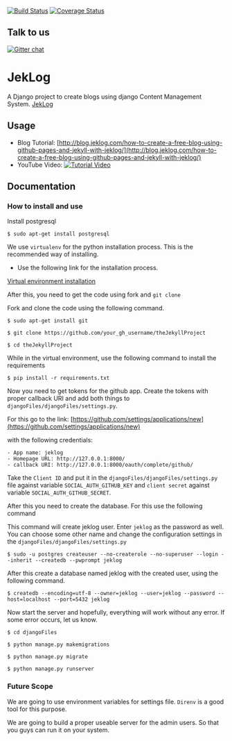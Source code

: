 [![Build Status](https://travis-ci.org/singh1114/theJekyllProject.svg?branch=master)](https://travis-ci.org/singh1114/theJekyllProject)
[![Coverage Status](https://coveralls.io/repos/github/singh1114/theJekyllProject/badge.svg?branch=master)](https://coveralls.io/github/singh1114/theJekyllProject?branch=master)

## Talk to us
[![Gitter chat](https://badges.gitter.im/django-jeklog/gitter.png)](https://gitter.im/django-jeklog/Lobby)
# JekLog
A Django project to create blogs using django Content Management System. 
[JekLog](http://jeklog.com)

## Usage

- Blog Tutorial:
	[http://blog.jeklog.com/how-to-create-a-free-blog-using-github-pages-and-jekyll-with-jeklog/](http://blog.jeklog.com/how-to-create-a-free-blog-using-github-pages-and-jekyll-with-jeklog/)
- YouTube Video: 
	[![Tutorial Video](https://img.youtube.com/vi/6SnaarQlRsw/0.jpg)](https://www.youtube.com/watch?v=6SnaarQlRsw)


## Documentation

### How to install and use

Install postgresql

```$ sudo apt-get install postgresql```

We use `virtualenv` for the python installation process. This is the recommended way of installing.

- Use the following link for the installation process.

[Virtual environment installation](http://singh1114.github.io/blog/how-to-install-django-using-virtual-environment/)

After this, you need to get the code using fork and `git clone`

Fork and clone the code using the following command.

```$ sudo apt-get install git```

```$ git clone https://github.com/your_gh_username/theJekyllProject```

```$ cd theJekyllProject```

While in the virtual environment, use the following command to install the requirements

```$ pip install -r requirements.txt```

Now you need to get tokens for the github app. Create the tokens with proper callback URI and add both things to `djangoFiles/djangoFiles/settings.py`. 

For this go to the link: [https://github.com/settings/applications/new](https://github.com/settings/applications/new)

with the following credentials:

	- App name: jeklog
	- Homepage URL: http://127.0.0.1:8000/
	- callback URI: http://127.0.0.1:8000/oauth/complete/github/

Take the `Client ID` and put it in the `djangoFiles/djangoFiles/settings.py` file against variable `SOCIAL_AUTH_GITHUB_KEY` and `client secret` against variable `SOCIAL_AUTH_GITHUB_SECRET`.

After this you need to create the database. For this use the following command

This command will create jeklog user. Enter `jeklog` as the password as well. You can choose some other name and change the configuration settings in the `djangoFiles/djangoFiles/settings.py`

```$ sudo -u postgres createuser --no-createrole --no-superuser --login --inherit --createdb --pwprompt jeklog```

After this create a database named jeklog with the created user, using the following command.

```$ createdb --encoding=utf-8 --owner=jeklog --user=jeklog --password --host=localhost --port=5432 jeklog```

Now start the server and hopefully, everything will work without any error. If some error occurs, let us know.

```$ cd djangoFiles```

```$ python manage.py makemigrations```

```$ python manage.py migrate```

```$ python manage.py runserver```

### Future Scope

We are going to use environment variables for settings file. `Direnv` is a good tool for this purpose. 

We are going to build a proper useable server for the admin users. So that you guys can run it on your system.
